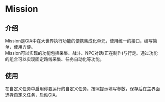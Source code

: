 # Mission

## 介绍
Mission是GIA中在大世界执行功能的便携集成化单元，使用统一的接口，编写简单，使用方便。  
Mission可以实现的功能包括采集、战斗、NPC对话(正在制作)与行走。通过功能的组合可以实现固定路线采集、任务自动化等功能。

## 使用
在自定义任务中启用你要运行的自定义任务，按照提示填写参数，保存后在主界面选择自定义任务，启动GIA。  